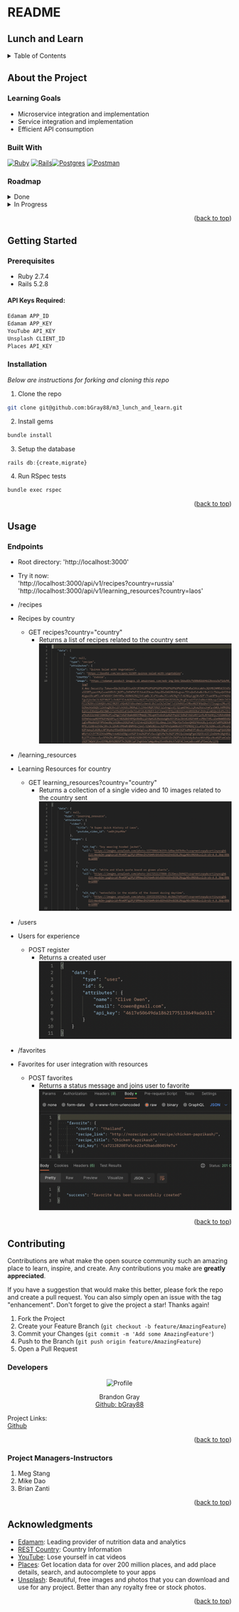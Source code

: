 # README
## Lunch and Learn

<a name="readme-top"></a>

<details>
  <summary>Table of Contents</summary>
  <ul list-style-position="inside">
    <li>
      <a href="#about-the-project">About The Project</a>
      <ul>
        <li><a href="#learning-goals">Learning Goals</a></li>
        <li><a href="#built-with">Built With</a></li>
        <li><a href="#roadmap">Roadmap</a></li>
      </ul>
    </li>
    <li>
      <a href="#getting-started">Getting Started</a>
      <ul>
        <li><a href="#prerequisites">Prerequisites</a></li>
        <li><a href="#installation">Installation</a></li>
      </ul>
    </li>
    <li>
      <a href="#usage">Usage</a>
      <ul>
        <li><a href="#endpoints">Endpoints</a></li>
      </ul>
    </li>
    <li>
      <a href="#contributing">Contributing</a>
      <ul>
        <li><a href="#developers">Developers</a></li>
        <li><a href="#project-managers-instructors">Project Managers-Instructors</a></li>
      </ul>
    </li>
  </ol>
</details>

## About the Project

  ### Learning Goals

  * Microservice integration and implementation
  * Service integration and implementation
  * Efficient API consumption

  ### Built With

  [![Ruby]][Ruby-url] [![Rails]][Rails-url][![Postgres]][Postgres-url] [![Postman]][Postman-url]

  ### Roadmap
  <details>
    <summary>Done</summary>
    - [x] Add Readme<br>
    - [x] Readme: Outlines the learning goals<br>
    - [x] Readme: Add back to top links<br>
    - [x] Readme: Clone and Setup<br>
    - [x] Readme: Users Get API keys<br>
    - [x] Readme: Happy Path Endpoint Use<br>
    - [x] Setup Repo and Push to Github<br>
    - [x] Endpoint: Recipes-Happy, Sad<br>
    - [x] Endpoint: Learning_Resources-Happy, Sad<br>
    - [x] Endpoint: Users-Happy, Sad<br>
    - [x] Endpoint: Favorites-Happy, Sad<br>
    - [x] Extension: Validate_Country<br>
  </details>
  <details>
    <summary>In Progress</summary>
    - [ ] Extension: Favorite-Delete<br>
    - [ ] Extension: Caching/Backgorund_Workers<br>
    - [ ] Extension: Authentication<br>
  </details>

  <!-- ### Issues

  See the [open issues](https://github.com/bGray88/m3_lunch_and_learn/issues) for a full list of proposed features (and known issues). -->

  <p align="right">(<a href="#readme-top">back to top</a>)</p>

## Getting Started

  ### Prerequisites

  * Ruby 2.7.4
  * Rails 5.2.8

  #### API Keys Required:

  ```sh
  Edamam APP_ID
  Edamam APP_KEY
  YouTube API_KEY
  Unsplash CLIENT_ID
  Places API_KEY
  ```

  ### Installation

  _Below are instructions for forking and cloning this repo_

  1. Clone the repo
  ```sh
  git clone git@github.com:bGray88/m3_lunch_and_learn.git
  ```
  2. Install gems
  ```sh
  bundle install
  ```
  3. Setup the database
  ```js
  rails db:{create,migrate}
  ```
  4. Run RSpec tests
  ```sh
  bundle exec rspec
  ```

  <p align="right">(<a href="#readme-top">back to top</a>)</p>

## Usage

  ### Endpoints

  - Root directory: 'http://localhost:3000'
  - Try it now: <br>
  'http://localhost:3000/api/v1/recipes?country=russia'<br>
  'http://localhost:3000/api/v1/learning_resources?country=laos'<br>

  - /recipes
  - Recipes by country
    - GET recipes?country="country"
      - Returns a list of recipes related to the country sent
      ![alt text](app/assets/images/readme_recipes_cntry_get.png)

  - /learning_resources
  - Learning Resources for country
    - GET learning_resources?country="country"
      - Returns a collection of a single video and 10 images related to the country sent
      ![alt text](app/assets/images/readme_learningresources_cntry_get.png)
  
  - /users
  - Users for experience
    - POST register
      - Returns a created user
      ![alt text](app/assets/images/readme_users_post.png)

  - /favorites
  - Favorites for user integration with resources
    - POST favorites
      - Returns a status message and joins user to favorite
      ![alt text](app/assets/images/readme_favorites_post.png)

  <p align="right">(<a href="#readme-top">back to top</a>)</p>

## Contributing

  Contributions are what make the open source community such an amazing place to learn, inspire, and create. Any contributions you make are **greatly appreciated**.

  If you have a suggestion that would make this better, please fork the repo and create a pull request. You can also simply open an issue with the tag "enhancement".
  Don't forget to give the project a star! Thanks again!

  1. Fork the Project
  2. Create your Feature Branch (`git checkout -b feature/AmazingFeature`)
  3. Commit your Changes (`git commit -m 'Add some AmazingFeature'`)
  4. Push to the Branch (`git push origin feature/AmazingFeature`)
  5. Open a Pull Request

  ### Developers

  <div align="center">
    <img src="https://avatars.githubusercontent.com/u/111726505?s=400&u=30c6a5c91b611750a32a1a07dc1da834684dffa1&v=4" alt="Profile" width="80" height="80">
    <p align="center">
      Brandon Gray<br>
      <a href="https://github.com/bGray88">Github: bGray88</a>
    </p>
  </div>

  Project Links: <br> 
  [Github](https://github.com/bGray88/m3_lunch_and_learn) <br>

  <p align="right">(<a href="#readme-top">back to top</a>)</p>

  ### Project Managers-Instructors

  1. Meg Stang
  2. Mike Dao
  3. Brian Zanti

  <p align="right">(<a href="#readme-top">back to top</a>)</p>

  ## Acknowledgments

* [Edamam](https://www.edamam.com/): Leading provider of nutrition data and analytics
* [REST Country](https://restcountries.com/): Country Information
* [YouTube](https://www.youtube.com/): Lose yourself in cat videos
* [Places](https://developers.google.com/maps/documentation/places/web-service): Get location data for over 200 million places, and add place details, search, and autocomplete to your apps
* [Unsplash](https://unsplash.com/): Beautiful, free images and photos that you can download and use for any project. Better than any royalty free or stock photos.

<p align="right">(<a href="#readme-top">back to top</a>)</p>

[Ruby]: https://img.shields.io/badge/-Ruby-CC342D?style=flat&logo=ruby&logoColor=white
[Ruby-url]: https://www.ruby-lang.org/en/
[Rails]: https://img.shields.io/badge/-Ruby%20on%20Rails-CC0000?style=flat&logo=rubyonrails&logoColor=white
[Rails-url]: https://rubyonrails.org
[Postgres]: https://img.shields.io/badge/-Postgres-4169E1?style=flat&logo=postgresql&logoColor=white
[Postgres-url]: https://www.postgresql.org/
[Postman]: https://img.shields.io/badge/-Postman-FF6C37?style=flat&logo=postman&logoColor=white
[Postman-url]: https://www.postman.com/